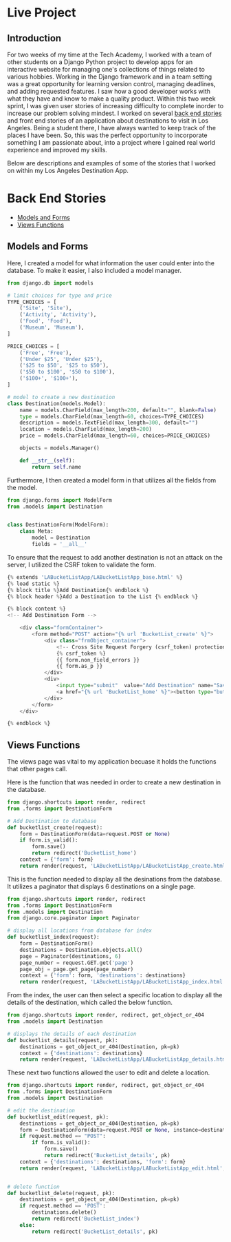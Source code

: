 # Live Project
## Introduction
For two weeks of my time at the Tech Academy, I worked with a team of other students on a Django Python project to develop apps for an interactive website for managing one's collections of things related to various hobbies. Working in the Django framework and in a team setting was a great opportunity for learning version control, managing deadlines, and adding requested features. I saw how a good developer works with what they have and know to make a quality product. Within this two week sprint, I was given user stories of increasing difficulty to complete inorder to increase our problem solving mindest. I worked on several [back end stories](#back-end-stories) and front end stories of an application about destinations to visit in Los Angeles. Being a student there, I have always wanted to keep track of the places I have been. So, this was the perfect opportunity to incorporate something I am passionate about, into a project where I gained real world experience and improved my skills. 

Below are descriptions and examples of some of the stories that I worked on within my Los Angeles Destination App.

# Back End Stories
* [Models and Forms](#models-and-forms)
* [Views Functions](#views-functions)

## Models and Forms
Here, I created a model for what information the user could enter into the database. To make it easier, I also included a model manager.
```python
from django.db import models

# limit choices for type and price
TYPE_CHOICES = [
    ('Site', 'Site'),
    ('Activity', 'Activity'),
    ('Food', 'Food'),
    ('Museum', 'Museum'),
]

PRICE_CHOICES = [
    ('Free', 'Free'),
    ('Under $25', 'Under $25'),
    ('$25 to $50', '$25 to $50'),
    ('$50 to $100', '$50 to $100'),
    ('$100+', '$100+'),
]

# model to create a new destination
class Destination(models.Model):
    name = models.CharField(max_length=200, default="", blank=False)
    type = models.CharField(max_length=60, choices=TYPE_CHOICES)
    description = models.TextField(max_length=300, default="")
    location = models.CharField(max_length=200)
    price = models.CharField(max_length=60, choices=PRICE_CHOICES)

    objects = models.Manager()

    def __str__(self):
        return self.name


```
Furthermore, I then created a model form in that utilizes all the fields from the model.
```python
from django.forms import ModelForm
from .models import Destination


class DestinationForm(ModelForm):
    class Meta:
        model = Destination
        fields = '__all__'
```
To ensure that the request to add another destination is not an attack on the server, I utilized the CSRF token to validate the form.
```Python 
{% extends 'LABucketListApp/LABucketListApp_base.html' %}
{% load static %}
{% block title %}Add Destination{% endblock %}
{% block header %}Add a Destination to the List {% endblock %}

{% block content %}
<!-- Add Destination Form -->

    <div class="formContainer">
        <form method="POST" action="{% url 'BucketList_create' %}">
            <div class="frmObject_container">
                <!-- Cross Site Request Forgery (csrf_token) protection -->
                {% csrf_token %}
                {{ form.non_field_errors }}
                {{ form.as_p }}
            </div>
            <div>
                <input type="submit"  value="Add Destination" name="Save_Item">
                <a href="{% url 'BucketList_home' %}"><button type="button" value="Cancel">Cancel</button></a>
            </div>
        </form>
    </div>

{% endblock %}
```

## Views Functions
The views page was vital to my application becuase it holds the functions that other pages call.

Here is the function that was needed in order to create a new destination in the database.
```Python
from django.shortcuts import render, redirect
from .forms import DestinationForm

# Add Destination to database
def bucketlist_create(request):
    form = DestinationForm(data=request.POST or None)
    if form.is_valid():
        form.save()
        return redirect('BucketList_home')
    context = {'form': form}
    return render(request, 'LABucketListApp/LABucketListApp_create.html', context)
```
This is the function needed to display all the desinations from the database. It utilizes a paginator that displays 6 destinations on a single page. 
```python
from django.shortcuts import render, redirect
from .forms import DestinationForm
from .models import Destination
from django.core.paginator import Paginator

# display all locations from database for index
def bucketlist_index(request):
    form = DestinationForm()
    destinations = Destination.objects.all()
    page = Paginator(destinations, 6)
    page_number = request.GET.get('page')
    page_obj = page.get_page(page_number)
    context = {'form': form, 'destinations': destinations}
    return render(request, 'LABucketListApp/LABucketListApp_index.html', {'page_obj': page_obj}, context)
```
From the index, the user can then select a specific location to display all the details of the destination, which called the below function.
```python
from django.shortcuts import render, redirect, get_object_or_404
from .models import Destination

# displays the details of each destination
def bucketlist_details(request, pk):
    destinations = get_object_or_404(Destination, pk=pk)
    context = {'destinations': destinations}
    return render(request, 'LABucketListApp/LABucketListApp_details.html', context)
```
These next two functions allowed the user to edit and delete a location.
```python
from django.shortcuts import render, redirect, get_object_or_404
from .forms import DestinationForm
from .models import Destination

# edit the destination
def bucketlist_edit(request, pk):
    destinations = get_object_or_404(Destination, pk=pk)
    form = DestinationForm(data=request.POST or None, instance=destinations)
    if request.method == "POST":
        if form.is_valid():
            form.save()
            return redirect('BucketList_details', pk)
    context = {'destinations': destinations, 'form': form}
    return render(request, 'LABucketListApp/LABucketListApp_edit.html', context)


# delete function
def bucketlist_delete(request, pk):
    destinations = get_object_or_404(Destination, pk=pk)
    if request.method == 'POST':
        destinations.delete()
        return redirect('BucketList_index')
    else:
        return redirect('BucketList_details', pk)
```
